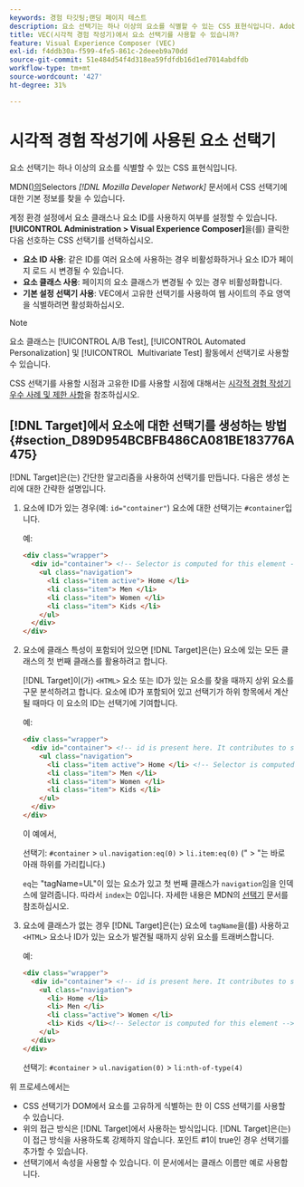 ```yaml
---
keywords: 경험 타깃팅;랜딩 페이지 테스트
description: 요소 선택기는 하나 이상의 요소를 식별할 수 있는 CSS 표현식입니다. Adobe [!DNL Target] 시각적 경험 작성기(VEC)에서 요소 선택기를 사용하는 방법을 알아봅니다.
title: VEC(시각적 경험 작성기)에서 요소 선택기를 사용할 수 있습니까?
feature: Visual Experience Composer (VEC)
exl-id: f4ddb30a-f599-4fe5-861c-2deeeb9a70dd
source-git-commit: 51e484d54f4d318ea59fdfdb16d1ed7014abdfdb
workflow-type: tm+mt
source-wordcount: '427'
ht-degree: 31%

---
```


# 시각적 경험 작성기에 사용된 요소 선택기

요소 선택기는 하나 이상의 요소를 식별할 수 있는 CSS 표현식입니다.

MDN([)의 &#x200B;](https://developer.mozilla.org/en-US/docs/Web/Guide/CSS/Getting_started/Selectors)Selectors *[!DNL Mozilla Developer Network]* 문서에서 CSS 선택기에 대한 기본 정보를 찾을 수 있습니다.

계정 환경 설정에서 요소 클래스나 요소 ID를 사용하지 여부를 설정할 수 있습니다. **[!UICONTROL Administration > Visual Experience Composer]**&#x200B;을(를) 클릭한 다음 선호하는 CSS 선택기를 선택하십시오.

* **요소 ID 사용**: 같은 ID를 여러 요소에 사용하는 경우 비활성화하거나 요소 ID가 페이지 로드 시 변경될 수 있습니다.
* **요소 클래스 사용**: 페이지의 요소 클래스가 변경될 수 있는 경우 비활성화합니다.
* **기본 설정 선택기 사용**: VEC에서 고유한 선택기를 사용하여 웹 사이트의 주요 영역을 식별하려면 활성화하십시오.

>[!NOTE]
>
>요소 클래스는 [!UICONTROL A/B Test], [!UICONTROL Automated Personalization] 및 [!UICONTROL &#x200B; Multivariate Test] 활동에서 선택기로 사용할 수 있습니다.

CSS 선택기를 사용할 시점과 고유한 ID를 사용할 시점에 대해서는 [시각적 경험 작성기 우수 사례 및 제한 사항](/help/main/c-experiences/c-visual-experience-composer/experience-composer-best-practices.md#concept_E284B3F704C04406B174D9050A2528A6)을 참조하십시오.

## [!DNL Target]에서 요소에 대한 선택기를 생성하는 방법 {#section_D89D954BCBFB486CA081BE183776A475}

[!DNL Target]은(는) 간단한 알고리즘을 사용하여 선택기를 만듭니다. 다음은 생성 논리에 대한 간략한 설명입니다.

1. 요소에 ID가 있는 경우(예: `id="container"`) 요소에 대한 선택기는 `#container`입니다.

   예:

   ```html
   <div class="wrapper">
     <div id="container"> <!-- Selector is computed for this element -->
       <ul class="navigation">
         <li class="item active"> Home </li>
         <li class="item"> Men </li>
         <li class="item"> Women </li>
         <li class="item"> Kids </li>
       </ul>
     </div>
   </div>
   ```

1. 요소에 클래스 특성이 포함되어 있으면 [!DNL Target]은(는) 요소에 있는 모든 클래스의 첫 번째 클래스를 활용하려고 합니다.

   [!DNL Target]이(가) `<HTML>` 요소 또는 ID가 있는 요소를 찾을 때까지 상위 요소를 구문 분석하려고 합니다. 요소에 ID가 포함되어 있고 선택기가 하위 항목에서 계산될 때마다 이 요소의 ID는 선택기에 기여합니다.

   예:

   ```html
   <div class="wrapper">
     <div id="container"> <!-- id is present here. It contributes to selector -->
       <ul class="navigation">
         <li class="item active"> Home </li> <!-- Selector is computed for this element -->
         <li class="item"> Men </li>
         <li class="item"> Women </li>
         <li class="item"> Kids </li>
       </ul>
     </div>
   </div>
   ```

   이 예에서,

   선택기: `#container` > `ul.navigation:eq(0)` > `li.item:eq(0)` (&quot; > &quot;는 바로 아래 하위를 가리킵니다.)

   `eq`는 &quot;tagName=UL&quot;이 있는 요소가 있고 첫 번째 클래스가 `navigation`임을 인덱스에 알려줍니다. 따라서 `index`는 0입니다. 자세한 내용은 MDN의 [선택기](https://developer.mozilla.org/en-US/docs/Web/Guide/CSS/Getting_started/Selectors) 문서를 참조하십시오.

1. 요소에 클래스가 없는 경우 [!DNL Target]은(는) 요소에 `tagName`을(를) 사용하고 `<HTML>` 요소나 ID가 있는 요소가 발견될 때까지 상위 요소를 트래버스합니다.

   예:

   ```html
   <div class="wrapper">
     <div id="container"> <!-- id is present here. It contributes to selector -->
       <ul class="navigation">
         <li> Home </li>
         <li> Men </li>
         <li class="active"> Women </li>
         <li> Kids </li><!-- Selector is computed for this element -->
       </ul>
     </div>
   </div>
   ```

   선택기: `#container` > `ul.navigation(0)` > `li:nth-of-type(4)`

위 프로세스에서는

* CSS 선택기가 DOM에서 요소를 고유하게 식별하는 한 이 CSS 선택기를 사용할 수 있습니다.
* 위의 접근 방식은 [!DNL Target]에서 사용하는 방식입니다. [!DNL Target]은(는) 이 접근 방식을 사용하도록 강제하지 않습니다. 포인트 #1이 true인 경우 선택기를 추가할 수 있습니다.
* 선택기에서 속성을 사용할 수 있습니다. 이 문서에서는 클래스 이름만 예로 사용합니다.
